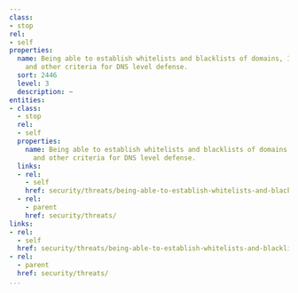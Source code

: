 ```yaml
---
class:
- stop
rel:
- self
properties:
  name: Being able to establish whitelists and blacklists of domains, IP addresses,
    and other criteria for DNS level defense.
  sort: 2446
  level: 3
  description: ~
entities:
- class:
  - stop
  rel:
  - self
  properties:
    name: Being able to establish whitelists and blacklists of domains, IP addresses,
      and other criteria for DNS level defense.
  links:
  - rel:
    - self
    href: security/threats/being-able-to-establish-whitelists-and-blacklists-of-domains,-ip-addresses,-and-other-criteria-for-dns-level-defense..md
  - rel:
    - parent
    href: security/threats/
links:
- rel:
  - self
  href: security/threats/being-able-to-establish-whitelists-and-blacklists-of-domains,-ip-addresses,-and-other-criteria-for-dns-level-defense..md
- rel:
  - parent
  href: security/threats/
...
```


